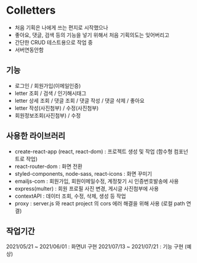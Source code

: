 # Colletters

- 처음 기획은 나에게 쓰는 편지로 시작했으나
- 좋아요, 댓글, 검색 등의 기능을 넣기 위해서 처음 기획의도는 잊어버리고
- 간단한 CRUD 테스트용으로 작업 중
- 서버연동안함

## 기능

- 로그인 / 회원가입(이메일인증)
- letter 조회 / 검색 / 인기해시태그
- letter 상세 조회 / 댓글 조회 / 댓글 작성 / 댓글 삭제 / 좋아요
- letter 작성(사진첨부) / 수정(사진첨부)
- 회원정보조회(사진첨부) / 수정

## 사용한 라이브러리

- create-react-app (react, react-dom) : 프로젝트 생성 및 작업 (함수형 컴포넌트로 작업)
- react-router-dom : 화면 전환
- styled-components, node-sass, react-icons : 화면 꾸미기
- emailjs-com : 회원가입, 회원이메일수정, 계정찾기 시 인증번호발송에 사용
- express(multer) : 회원 프로필 사진 변경, 게시글 사진첨부에 사용
- contextAPI : 데이터 조회, 수정, 삭제, 생성 등 작업
- proxy : server.js 와 react project 의 cors 에러 해결을 위해 사용 (로컬 path 연결)

## 작업기간

2021/05/21 ~ 2021/06/01 : 화면UI 구현
2021/07/13 ~ 2021/07/21 : 기능 구현 (예상)
